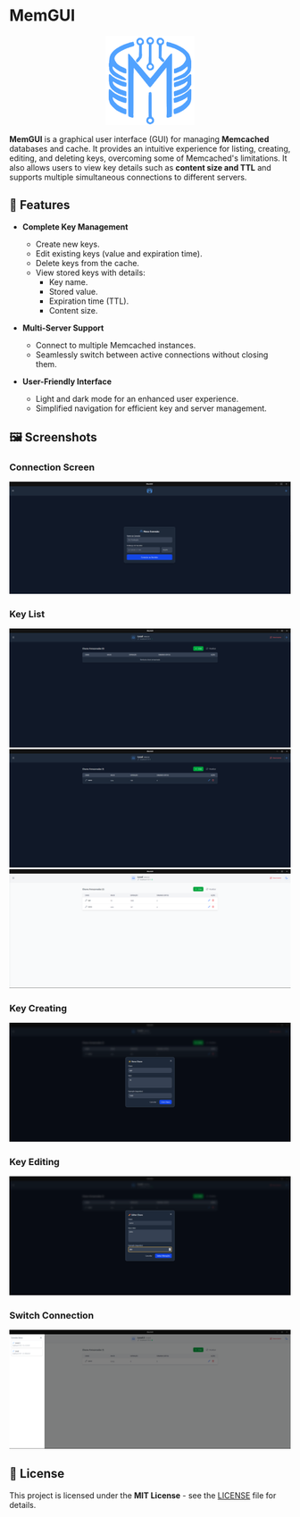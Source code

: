 # MemGUI

<p align="center">
  <img src="https://raw.githubusercontent.com/lucassm02/mem-gui/main/assets/mem-gui.svg" alt="MemGUI Logo" width="160" />
</p>

**MemGUI** is a graphical user interface (GUI) for managing **Memcached** databases and cache. It provides an intuitive experience for listing, creating, editing, and deleting keys, overcoming some of Memcached's limitations. It also allows users to view key details such as **content size and TTL** and supports multiple simultaneous connections to different servers.

## 📌 Features

- **Complete Key Management**
  - Create new keys.
  - Edit existing keys (value and expiration time).
  - Delete keys from the cache.
  - View stored keys with details:
    - Key name.
    - Stored value.
    - Expiration time (TTL).
    - Content size.

- **Multi-Server Support**
  - Connect to multiple Memcached instances.
  - Seamlessly switch between active connections without closing them.

- **User-Friendly Interface**
  - Light and dark mode for an enhanced user experience.
  - Simplified navigation for efficient key and server management.

## 🖼 Screenshots

### Connection Screen

![Connection Screen](./screenshots/screnshot-00.png)

### Key List

![Key List](./screenshots/screnshot-01.png)
![Key List](./screenshots/screnshot-02.png)
![Key List](./screenshots/screnshot-05.png)

### Key Creating

![Key List](./screenshots/screnshot-04.png)

### Key Editing

![Key Editing](./screenshots/screnshot-03.png)

### Switch Connection

![Switch Connection](./screenshots/screnshot-06.png)

## 📜 License

This project is licensed under the **MIT License** - see the [LICENSE](LICENSE) file for details.
